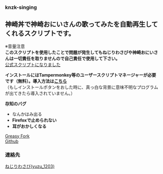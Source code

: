 ### knzk-singing   
## 神崎丼で神崎おにいさんの歌ってみたを自動再生してくれるスクリプトです。  

※音量注意   
**このスクリプトを使用したことで問題が発生してもねじりわさびや神崎おにいさんは一切責任を取りませんので自己責任で使用して下さい。**   
[公式スクリプトになりました](https://knzkoniisan.m.to/@knzk/5903)


__インストールにはTampermonkey等のユーザースクリプトマネージャーが必要です（無料）。導入方法は[こちら](https://greasyfork.org/ja/help/installing-user-scripts)__    
（もしインストールボタンをおした時に、真っ白な背景に意味不明なプログラムが出てきたら導入されていません。）


**存知のバグ**  
* なんかはみ出る  
* **Firefoxで止められない**  
* **耳がおかしくなる**

[Greasy Fork](https://greasyfork.org/ja/scripts/32612-knzk-singing)   
[Github](https://github.com/yuzulabo/knzk-singing)

### 連絡先
[ねじりわさび(yuzu_1203)](https://knzkoniisan.m.to/@y)
